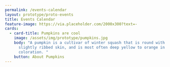 ```yaml
---
permalink: /events-calendar
layout: prototype/proto-events
title: Events Calendar
feature-image: https://via.placeholder.com/2000x300?text=-
cards:
  - card-title: Pumpkins are cool
    image: /assets/img/prototype/pumpkins.jpg
    body: "A pumpkin is a cultivar of winter squash that is round with smooth,
      slightly ribbed skin, and is most often deep yellow to orange in
      coloration. "
    button: About Pumpkins
---
```

